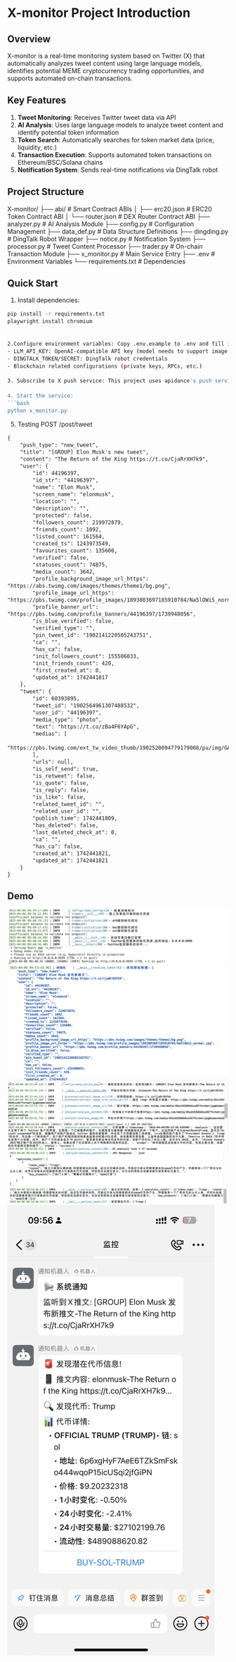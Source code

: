 # X-monitor Project Introduction

## Overview
X-monitor is a real-time monitoring system based on Twitter (X) that automatically analyzes tweet content using large language models, identifies potential MEME cryptocurrency trading opportunities, and supports automated on-chain transactions.

## Key Features
1. **Tweet Monitoring**: Receives Twitter tweet data via API
2. **AI Analysis**: Uses large language models to analyze tweet content and identify potential token information
3. **Token Search**: Automatically searches for token market data (price, liquidity, etc.)
4. **Transaction Execution**: Supports automated token transactions on Ethereum/BSC/Solana chains
5. **Notification System**: Sends real-time notifications via DingTalk robot

## Project Structure
X-monitor/
├── abi/                    # Smart Contract ABIs
│   ├── erc20.json          # ERC20 Token Contract ABI
│   └── router.json         # DEX Router Contract ABI
├── analyzer.py             # AI Analysis Module
├── config.py               # Configuration Management
├── data_def.py             # Data Structure Definitions
├── dingding.py             # DingTalk Robot Wrapper
├── notice.py               # Notification System
├── processor.py            # Tweet Content Processor
├── trader.py               # On-chain Transaction Module
├── x_monitor.py            # Main Service Entry
├── .env                    # Environment Variables
└── requirements.txt        # Dependencies

## Quick Start
1. Install dependencies:
```bash
pip install -r requirements.txt
playwright install chromium


2.Configure environment variables: Copy .env.example to .env and fill in your configuration:
- LLM_API_KEY: OpenAI-compatible API key (model needs to support image analysis)
- DINGTALK_TOKEN/SECRET: DingTalk robot credentials
- Blockchain related configurations (private keys, RPCs, etc.)

3. Subscribe to X push service: This project uses apidance's push service. Reference: https://alpha.apidance.pro/welcome When subscribing, select custom Hook push address to your server. Example: http://188.1.1.99:9999/post/tweet

4. Start the service:
```bash
python x_monitor.py
```

5. Testing 
POST /post/tweet
```
{
    "push_type": "new_tweet",
    "title": "[GROUP] Elon Musk's new tweet",
    "content": "The Return of the King https://t.co/CjaRrXH7k9",
    "user": {
        "id": 44196397,
        "id_str": "44196397",
        "name": "Elon Musk",
        "screen_name": "elonmusk",
        "location": "",
        "description": "",
        "protected": false,
        "followers_count": 219972879,
        "friends_count": 1092,
        "listed_count": 161564,
        "created_ts": 1243973549,
        "favourites_count": 135600,
        "verified": false,
        "statuses_count": 74875,
        "media_count": 3642,
        "profile_background_image_url_https": "https://abs.twimg.com/images/themes/theme1/bg.png",
        "profile_image_url_https": "https://pbs.twimg.com/profile_images/1893803697185910784/Na5lOWi5_normal.jpg",
        "profile_banner_url": "https://pbs.twimg.com/profile_banners/44196397/1739948056",
        "is_blue_verified": false,
        "verified_type": "",
        "pin_tweet_id": "1902141220505243751",
        "ca": "",
        "has_ca": false,
        "init_followers_count": 155506033,
        "init_friends_count": 420,
        "first_created_at": 0,
        "updated_at": 1742441817
    },
    "tweet": {
        "id": 60393895,
        "tweet_id": "1902564961307488532",
        "user_id": "44196397",
        "media_type": "photo",
        "text": "https://t.co/zBa4F6YApG",
        "medias": [
            "https://pbs.twimg.com/ext_tw_video_thumb/1902520094779179008/pu/img/GAxFkN4qowT1vGA_.jpg"
        ],
        "urls": null,
        "is_self_send": true,
        "is_retweet": false,
        "is_quote": false,
        "is_reply": false,
        "is_like": false,
        "related_tweet_id": "",
        "related_user_id": "",
        "publish_time": 1742441809,
        "has_deleted": false,
        "last_deleted_check_at": 0,
        "ca": "",
        "has_ca": false,
        "created_at": 1742441821,
        "updated_at": 1742441821
    }
}
```

## Demo
![Application Startup](images/start.png) 
![AI Analysis Result](images/analys1.png)
![AI Analysis Result](images/analys2.png)
![AI Analysis Result](images/analys3.png)
![DingTalk Notification](images/dingding.jpg)